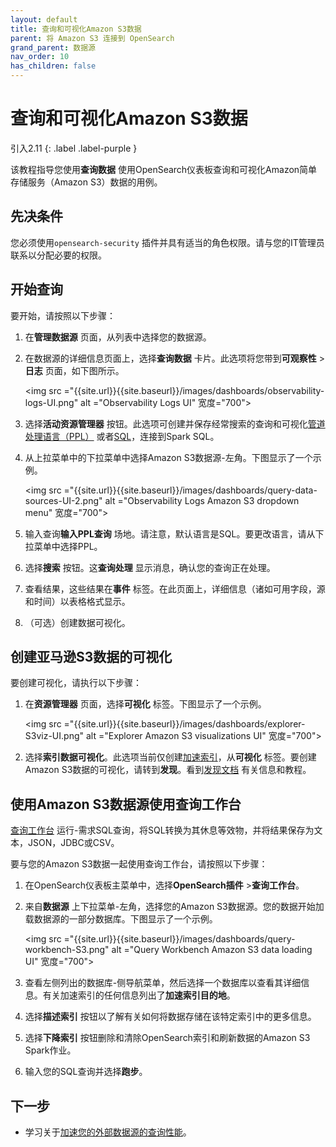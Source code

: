 ```yaml
---
layout: default
title: 查询和可视化Amazon S3数据
parent: 将 Amazon S3 连接到 OpenSearch
grand_parent: 数据源
nav_order: 10
has_children: false
---
```


# 查询和可视化Amazon S3数据
引入2.11
{: .label .label-purple }

该教程指导您使用**查询数据** 使用OpenSearch仪表板查询和可视化Amazon简单存储服务（Amazon S3）数据的用例。

## 先决条件

您必须使用`opensearch-security` 插件并具有适当的角色权限。请与您的IT管理员联系以分配必要的权限。

## 开始查询

要开始，请按照以下步骤：

1. 在**管理数据源** 页面，从列表中选择您的数据源。
2. 在数据源的详细信息页面上，选择**查询数据** 卡片。此选项将您带到**可观察性** >**日志** 页面，如下图所示。

    <img src ="{{site.url}}{{site.baseurl}}/images/dashboards/observability-logs-UI.png" alt ="Observability Logs UI" 宽度="700">

3. 选择**活动资源管理器** 按钮。此选项可创建并保存经常搜索的查询和可视化[管道处理语言（PPL）]({{site.url}}{{site.baseurl}}/search-plugins/sql/ppl/index/) 或者[SQL]({{site.url}}{{site.baseurl}}/search-plugins/sql/index/)，连接到Spark SQL。
4. 从上拉菜单中的下拉菜单中选择Amazon S3数据源-左角。下图显示了一个示例。

     <img src ="{{site.url}}{{site.baseurl}}/images/dashboards/query-data-sources-UI-2.png" alt ="Observability Logs Amazon S3 dropdown menu" 宽度="700">

5. 输入查询**输入PPL查询** 场地。请注意，默认语言是SQL。要更改语言，请从下拉菜单中选择PPL。
6. 选择**搜索** 按钮。这**查询处理** 显示消息，确认您的查询正在处理。
7. 查看结果，这些结果在**事件** 标签。在此页面上，详细信息（诸如可用字段，源和时间）以表格格式显示。
8. （可选）创建数据可视化。

## 创建亚马逊S3数据的可视化

要创建可视化，请执行以下步骤：

1. 在**资源管理器** 页面，选择**可视化** 标签。下图显示了一个示例。

    <img src ="{{site.url}}{{site.baseurl}}/images/dashboards/explorer-S3viz-UI.png" alt ="Explorer Amazon S3 visualizations UI" 宽度="700">

2. 选择**索引数据可视化**。此选项当前仅创建[加速索引]({{site.url}}{{site.baseurl}}/dashboards/management/accelerate-external-data/)，从**可视化** 标签。要创建Amazon S3数据的可视化，请转到**发现**。看到[发现文档]({{site.url}}{{site.baseurl}}/dashboards/discover/index-discover/) 有关信息和教程。

## 使用Amazon S3数据源使用查询工作台

[查询工作台]({{site.url}}{{site.baseurl}}/search-plugins/sql/workbench/) 运行-需求SQL查询，将SQL转换为其休息等效物，并将结果保存为文本，JSON，JDBC或CSV。

要与您的Amazon S3数据一起使用查询工作台，请按照以下步骤：

1. 在OpenSearch仪表板主菜单中，选择**OpenSearch插件** >**查询工作台**。
2. 来自**数据源** 上下拉菜单-左角，选择您的Amazon S3数据源。您的数据开始加载数据源的一部分数据库。下图显示了一个示例。

     <img src ="{{site.url}}{{site.baseurl}}/images/dashboards/query-workbench-S3.png" alt ="Query Workbench Amazon S3 data loading UI" 宽度="700">

3. 查看左侧列出的数据库-侧导航菜单，然后选择一个数据库以查看其详细信息。有关加速索引的任何信息列出了**加速索引目的地**。
4. 选择**描述索引** 按钮以了解有关如何将数据存储在该特定索引中的更多信息。
5. 选择**下降索引** 按钮删除和清除OpenSearch索引和刷新数据的Amazon S3 Spark作业。
6. 输入您的SQL查询并选择**跑步**。
## 下一步

- 学习关于[加速您的外部数据源的查询性能]({{site.url}}{{site.baseurl}}/dashboards/management/accelerate-external-data/)。

